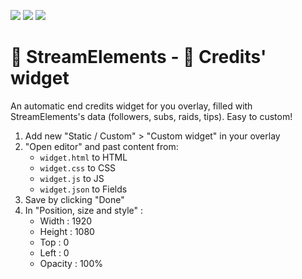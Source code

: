 [![](https://img.shields.io/badge/Linktr.ee-Thoanny-93c045?style=for-the-badge)](https://linktr.ee/thoanny)
[![](https://img.shields.io/badge/Twitch-Sub-93c045?style=for-the-badge)](https://www.twitch.tv/subs/thoanny)
[![](https://img.shields.io/badge/StreamElements-Tip-93c045?style=for-the-badge)](https://streamelements.com/thoanny/tip)

# 🚀 StreamElements - 📜 Credits' widget

An automatic end credits widget for you overlay, filled with StreamElements's data (followers, subs, raids, tips). Easy to custom!

1. Add new "Static / Custom" > "Custom widget" in your overlay
2. "Open editor" and past content from:
    * `widget.html` to HTML
    * `widget.css` to CSS
    * `widget.js` to JS
    * `widget.json` to Fields
3. Save by clicking "Done"
4. In "Position, size and style" :
    * Width : 1920
    * Height : 1080
    * Top : 0
    * Left : 0
    * Opacity : 100%
